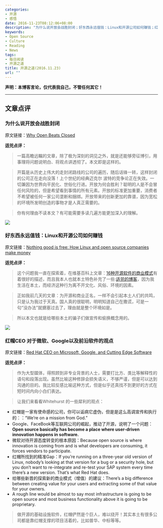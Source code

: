 ```yaml
---
categories:
- 开源
- 感悟
date: 2016-11-23T08:12:06+08:00
description: "为什么说开放会战胜封闭；好东西永远值钱：Linux和开源公司如何赚钱；红帽CEO 对于微软、Google以及前沿软件的观点"
keywords:
- Open Source
- Culture
- Reading
- News
tags:
- 每日阅读
- 开源之道
title: 开源之道(2016.11.23)
url: ""
---
```


**声明：本博客言论，仅代表我自己，不管任何其它！**

---

## 文章点评

### 为什么说开放会战胜封闭

原文链接：[Why Open Beats Closed](http://www.digitaltonto.com/2016/why-open-beats-closed/)

**适兕点评：**

> 一篇高瞻远瞩的文章，除了极为深刻的洞见之外，就是还能够旁征博引，用事理将问题说明白、将观点讲透彻了。本文即是这样的。

> 开篇是从历史上伟大的走封闭路线的公司的遍历，随后话锋一转，这样封闭的公司正在走向没落！上个世纪的经典迈克尔 波特的竞争论正在失效。一切兼因为世界向平民化、世俗化行进。开放为何会胜利？聪明的人是不会冒任何风险的，但是希望看到事情的所有元素。开放的标准更加重要，消费者不希望被任何一家公司垄断和捆绑。开放带来的创新更加的靠谱，因为宽松的环境所发明创造的事物才是人真正需要的。

> 你有何理由不读本文？有可能需要多读几遍方能更加深入的理解。

![](http://zdnet3.cbsistatic.com/hub/i/r/2016/11/18/a99d0e89-4964-4237-873c-cb7fe6e8ed2c/resize/770xauto/5ddd856909064f39b5fab5794a6b1e45/linux-open-source-money-penguin.jpg)

### 好东西永远值钱：Linux和开源公司如何赚钱

原文链接：[Nothing good is free: How Linux and open source companies make money](http://www.zdnet.com/article/how-do-linux-and-open-source-companies-make-money-from-free-software/)

**适兕点评：**

> 这个问题我一直在探索着，在维基百科上文章：[16种开源软件的商业模式](https://en.wikipedia.org/wiki/Business_models_for_open-source_software)有着很好的描述，而且我本人也就本土特色补充了一些:[适兕的博客](https://iaaslee.blogspot.com/?view=magazine)，因为我生活在本土，而经济这种行为离不开文化、风俗、环境的因素。

> 正如我前几天的文章：为开源和商业正名，一样不会引起本土人们的共鸣，只是认为我过于天真。国人真的很聪明，明明知道自己在撒谎，可是一句“没办法”就搪塞过去了，理由就是整个环境如是。

> 所以本文也就是给哪些本土的骗子们做宣传和偷换概念用的。

![](https://fortunedotcom.files.wordpress.com/2015/09/jim-whitehurst.jpg?w=840&h=485&crop=1)

### 红帽CEO 对于微软、Google以及前沿软件的观点

原文链接：[Red Hat CEO on Microsoft, Google, and Cutting Edge Software](http://fortune.com/2016/11/18/red-hat-ceo-james-whitehurst-microsoft-google-software/)

**适兕点评：**

> 作为大型媒体，得照顾到非专业背景的人士，需要打比方、类比等解释性的语句和段落出现。虽然比喻这种修辞会损失语义，不够严谨，但是可以达到沟通的目的。我比较反感比喻这种方式，但是似乎还真找不到更好的方式在短时间内向小白们表达。

> 让我们来看看Whitehurst 的一些犀利的观点：

* 红帽是一家有使命感的公司，你可以诟病它虚伪，但是是这么高调宣传和执行的：：“We’re on a mission from God.”
* Google、FaceBook等互联网公司的崛起，推动了开源，说明了一个问题：**Open source basically has become a place where user-driven innovation happens in software.**
* 微软对待开源态度转变的根本原因：Because open source is where innovation is coming from and is what developers are consuming, it forces vendors to participate.
* 红帽所找到的精准Gap：If you’re running on a three-year old version of Linux, nobody’s looking at that version for a bug or a security hole, but you don’t want to re-integrate and re-test your SAP system every time there’s a new version. That’s what Red Hat does.
* 给哪些新晋的探索新的商业模式（增值）的建议：There’s a big difference between creating value for your users and extracting some of that value for your owners. 
* A rough line would be almost to say most infrastructure is going to be open source and most business functionality above it is going to be proprietary.

> 做开源的基础设施软件，红帽俨然是个巨人，难以绕开！其实本土有很多公司都是靠红帽支撑的项目活着的，比如普华、中标等等。








